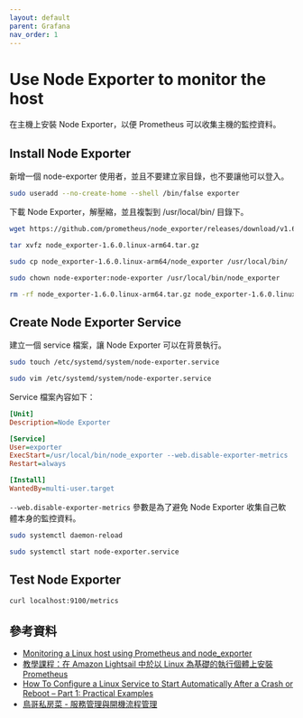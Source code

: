 ```yaml
---
layout: default
parent: Grafana
nav_order: 1
---
```


# Use Node Exporter to monitor the host

在主機上安裝 Node Exporter，以便 Prometheus 可以收集主機的監控資料。

## Install Node Exporter

新增一個 node-exporter 使用者，並且不要建立家目錄，也不要讓他可以登入。

```bash
sudo useradd --no-create-home --shell /bin/false exporter
```

下載 Node Exporter，解壓縮，並且複製到 /usr/local/bin/ 目錄下。

```bash
wget https://github.com/prometheus/node_exporter/releases/download/v1.6.0/node_exporter-1.6.0.linux-arm64.tar.gz

tar xvfz node_exporter-1.6.0.linux-arm64.tar.gz

sudo cp node_exporter-1.6.0.linux-arm64/node_exporter /usr/local/bin/

sudo chown node-exporter:node-exporter /usr/local/bin/node_exporter

rm -rf node_exporter-1.6.0.linux-arm64.tar.gz node_exporter-1.6.0.linux-arm64
```

## Create Node Exporter Service

建立一個 service 檔案，讓 Node Exporter 可以在背景執行。

```bash
sudo touch /etc/systemd/system/node-exporter.service

sudo vim /etc/systemd/system/node-exporter.service
```

Service 檔案內容如下：

```ini
[Unit]
Description=Node Exporter

[Service]
User=exporter
ExecStart=/usr/local/bin/node_exporter --web.disable-exporter-metrics
Restart=always

[Install]
WantedBy=multi-user.target
```

`--web.disable-exporter-metrics` 參數是為了避免 Node Exporter 收集自己軟體本身的監控資料。

```bash
sudo systemctl daemon-reload

sudo systemctl start node-exporter.service
```

## Test Node Exporter

```bash
curl localhost:9100/metrics
```

## 參考資料

- [Monitoring a Linux host using Prometheus and node_exporter](https://grafana.com/docs/grafana-cloud/quickstart/noagent_linuxnode/)
- [教學課程：在 Amazon Lightsail 中於以 Linux 為基礎的執行個體上安裝 Prometheus](https://lightsail.aws.amazon.com/ls/docs/zh_tw/articles/amazon-lightsail-install-prometheus)
- [How To Configure a Linux Service to Start Automatically After a Crash or Reboot – Part 1: Practical Examples](https://www.digitalocean.com/community/tutorials/how-to-configure-a-linux-service-to-start-automatically-after-a-crash-or-reboot-part-1-practical-examples)
- [鳥哥私房菜 - 服務管理與開機流程管理](https://linux.vbird.org/linux_basic_train/centos7/unit13.php)
